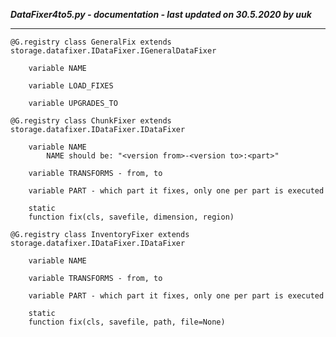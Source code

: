 ***DataFixer4to5.py - documentation - last updated on 30.5.2020 by uuk***
___

    @G.registry class GeneralFix extends storage.datafixer.IDataFixer.IGeneralDataFixer

        variable NAME

        variable LOAD_FIXES

        variable UPGRADES_TO

    @G.registry class ChunkFixer extends storage.datafixer.IDataFixer.IDataFixer

        variable NAME
            NAME should be: "<version from>-<version to>:<part>"

        variable TRANSFORMS - from, to

        variable PART - which part it fixes, only one per part is executed

        static
        function fix(cls, savefile, dimension, region)

    @G.registry class InventoryFixer extends storage.datafixer.IDataFixer.IDataFixer

        variable NAME

        variable TRANSFORMS - from, to

        variable PART - which part it fixes, only one per part is executed

        static
        function fix(cls, savefile, path, file=None)
